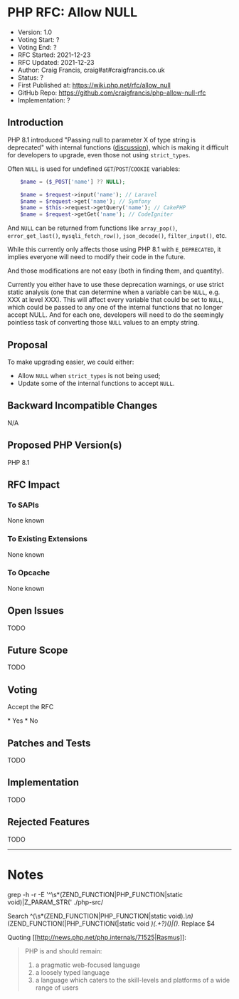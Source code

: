 # PHP RFC: Allow NULL

* Version: 1.0
* Voting Start: ?
* Voting End: ?
* RFC Started: 2021-12-23
* RFC Updated: 2021-12-23
* Author: Craig Francis, craig#at#craigfrancis.co.uk
* Status: ?
* First Published at: https://wiki.php.net/rfc/allow_null
* GitHub Repo: https://github.com/craigfrancis/php-allow-null-rfc
* Implementation: ?

## Introduction

PHP 8.1 introduced "Passing null to parameter X of type string is deprecated" with internal functions ([discussion](https://externals.io/message/112327)), which is making it difficult for developers to upgrade, even those not using `strict_types`.

Often `NULL` is used for undefined `GET`/`POST`/`COOKIE` variables:

```php
	$name = ($_POST['name'] ?? NULL);

	$name = $request->input('name'); // Laravel
	$name = $request->get('name'); // Symfony
	$name = $this->request->getQuery('name'); // CakePHP
	$name = $request->getGet('name'); // CodeIgniter
```

And `NULL` can be returned from functions like `array_pop()`, `error_get_last()`, `mysqli_fetch_row()`, `json_decode()`, `filter_input()`, etc.

While this currently only affects those using PHP 8.1 with `E_DEPRECATED`, it implies everyone will need to modify their code in the future.

And those modifications are not easy (both in finding them, and quantity).

Currently you either have to use these deprecation warnings, or use strict static analysis (one that can determine when a variable can be `NULL`, e.g. XXX at level XXX). This will affect every variable that could be set to `NULL`, which could be passed to any one of the internal functions that no longer accept NULL. And for each one, developers will need to do the seemingly pointless task of converting those `NULL` values to an empty string.

## Proposal

To make upgrading easier, we could either:

- Allow `NULL` when `strict_types` is not being used;
- Update some of the internal functions to accept `NULL`.

## Backward Incompatible Changes

N/A

## Proposed PHP Version(s)

PHP 8.1

## RFC Impact

### To SAPIs

None known

### To Existing Extensions

None known

### To Opcache

None known

## Open Issues

TODO

## Future Scope

TODO

## Voting

Accept the RFC

<doodle title="is_literal" auth="craigfrancis" voteType="single" closed="true">
   * Yes
   * No
</doodle>

## Patches and Tests

TODO

## Implementation

TODO

## Rejected Features

TODO



---

# Notes

grep -h -r -E '^\s*(ZEND_FUNCTION|PHP_FUNCTION|static void)|Z_PARAM_STR\(' ./php-src/

Search
	^(\s*(ZEND_FUNCTION|PHP_FUNCTION|static void).*\n)*(ZEND_FUNCTION\(|PHP_FUNCTION\(|static void *)(.+?)(\)|\().*
Replace
	$4


Quoting [[http://news.php.net/php.internals/71525|Rasmus]]:

> PHP is and should remain:
> 1) a pragmatic web-focused language
> 2) a loosely typed language
> 3) a language which caters to the skill-levels and platforms of a wide range of users
